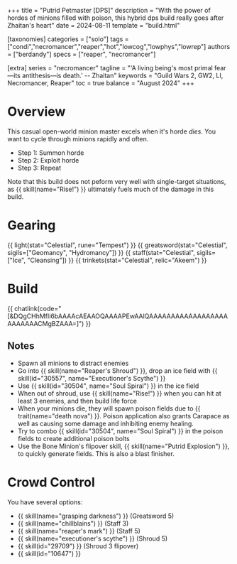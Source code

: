 +++
title = "Putrid Petmaster [DPS]"
description = "With the power of hordes of minions filled with poison, this hybrid dps build really goes after Zhaitan's heart"
date = 2024-08-11
template = "build.html"

[taxonomies]
categories = ["solo"]
tags = ["condi","necromancer","reaper","hot","lowcog","lowphys","lowrep"]
authors = ["berdandy"]
specs = ["reaper", "necromancer"]

[extra]
series = "necromancer"
tagline = "'A living being's most primal fear—its antithesis—is death.' -- Zhaitan"
keywords = "Guild Wars 2, GW2, LI, Necromancer, Reaper"
toc = true
balance = "August 2024"
+++

# Overview 

This casual open-world minion master excels when it's horde _dies_. You want to cycle through minions rapidly and often.

- Step 1: Summon horde
- Step 2: Exploit horde
- Step 3: Repeat

Note that this build does not peform very well with single-target situations, as {{ skill(name="Rise!") }} ultimately fuels much of the damage in this build.

# Gearing

{{ light(stat="Celestial", rune="Tempest") }}
{{ greatsword(stat="Celestial", sigils=["Geomancy", "Hydromancy"]) }}
{{ staff(stat="Celestial", sigils=["Ice", "Cleansing"]) }}
{{ trinkets(stat="Celestial", relic="Akeem") }}

# Build

{{ chatlink(code="[&DQgCHhMfIi6bAAAAcAEAAOQAAAAPEwAAlQAAAAAAAAAAAAAAAAAAAAAAAAACMgBZAAA=]") }}

## Notes

- Spawn all minions to distract enemies
- Go into {{ skill(name="Reaper's Shroud") }}, drop an ice field with {{ skill(id="30557", name="Executioner's Scythe") }}
- Use {{ skill(id="30504", name="Soul Spiral") }} in the ice field
- When out of shroud, use {{ skill(name="Rise!") }} when you can hit at least 3 enemies, and then build life force
- When your minions die, they will spawn poison fields due to {{ trait(name="death nova") }}. Poison application also grants Carapace as well as causing some damage and inhibiting enemy healing.
- Try to combo {{ skill(id="30504", name="Soul Spiral") }} in the poison fields to create additional poison bolts
- Use the Bone Minion's flipover skill, {{ skill(name="Putrid Explosion") }}, to quickly generate fields. This is also a blast finisher.

# Crowd Control

You have several options:

- {{ skill(name="grasping darkness") }} (Greatsword 5)
- {{ skill(name="chillblains") }} (Staff 3) 
- {{ skill(name="reaper's mark") }} (Staff 5)
- {{ skill(name="executioner's scythe") }} (Shroud 5)
- {{ skill(id="29709") }} (Shroud 3 flipover)
- {{ skill(id="10647") }}
